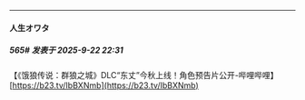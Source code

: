 ﻿
*****

####  人生オワタ  
##### 565#       发表于 2025-9-22 22:31

【《饿狼传说：群狼之城》DLC“东丈”今秋上线！角色预告片公开-哔哩哔哩】 [https://b23.tv/IbBXNmb](https://b23.tv/IbBXNmb)

